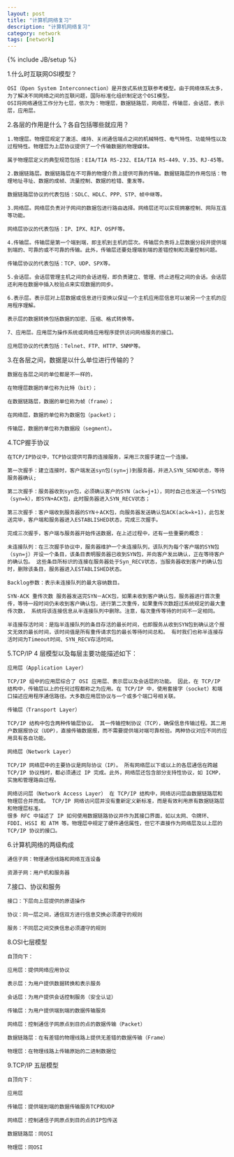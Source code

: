 ```yaml
---
layout: post
title: "计算机网络复习"
description: "计算机网络复习"
category: network
tags: [network]
---
```

{% include JB/setup %}

1.什么时互联网OSI模型？

    OSI（Open System Interconnection）是开放式系统互联参考模型。由于网络体系太多，为了解决不同网络之间的互联问题，国际标准化组织制定这个OSI模型。
    OSI将网络通信工作分为七层，依次为：物理层，数据链路层，网络层，传输层，会话层，表示层，应用层。

2.各层的作用是什么？各自包括哪些就应用？

    1.物理层。物理层规定了激活、维持、关闭通信端点之间的机械特性、电气特性、功能特性以及过程特性。物理层为上层协议提供了一个传输数据的物理媒体。   
    
    属于物理层定义的典型规范包括：EIA/TIA RS-232、EIA/TIA RS-449、V.35、RJ-45等。   
    
    2.数据链路层。数据链路层在不可靠的物理介质上提供可靠的传输。数据链路层的作用包括：物理地址寻址、数据的成帧、流量控制、数据的检错、重发等。   
    
    数据链路层协议的代表包括：SDLC、HDLC、PPP、STP、帧中继等。   
    
    3.网络层。网络层负责对子网间的数据包进行路由选择。网络层还可以实现拥塞控制、网际互连等功能。   
    
    网络层协议的代表包括：IP、IPX、RIP、OSPF等。   
    
    4.传输层。传输层是第一个端到端，即主机到主机的层次。传输层负责将上层数据分段并提供端到端的、可靠的或不可靠的传输。此外，传输层还要处理端到端的差错控制和流量控制问题。   
    
    传输层协议的代表包括：TCP、UDP、SPX等。   
    
    5.会话层。会话层管理主机之间的会话进程，即负责建立、管理、终止进程之间的会话。会话层还利用在数据中插入校验点来实现数据的同步。   
    
    6.表示层。表示层对上层数据或信息进行变换以保证一个主机应用层信息可以被另一个主机的应用程序理解。
    
    表示层的数据转换包括数据的加密、压缩、格式转换等。   
    
    7、应用层。应用层为操作系统或网络应用程序提供访问网络服务的接口。   
    
    应用层协议的代表包括：Telnet、FTP、HTTP、SNMP等。 


3.在各层之间，数据是以什么单位进行传输的？
    
    数据在各层之间的单位都是不一样的，
    
    在物理层数据的单位称为比特（bit）；
    
    在数据链路层，数据的单位称为帧（frame）； 
    
    在网络层，数据的单位称为数据包（packet）；
    
    传输层，数据的单位称为数据段（segment）。


 4.TCP握手协议 

    在TCP/IP协议中，TCP协议提供可靠的连接服务，采用三次握手建立一个连接。
      
    第一次握手：建立连接时，客户端发送syn包(syn=j)到服务器，并进入SYN_SEND状态，等待服务器确认;
    
    第二次握手：服务器收到syn包，必须确认客户的SYN（ack=j+1），同时自己也发送一个SYN包（syn=k），即SYN+ACK包，此时服务器进入SYN_RECV状态； 
    
    第三次握手：客户端收到服务器的SYN＋ACK包，向服务器发送确认包ACK(ack=k+1)，此包发送完毕，客户端和服务器进入ESTABLISHED状态，完成三次握手。 
    
    完成三次握手，客户端与服务器开始传送数据，在上述过程中，还有一些重要的概念：  
    
    未连接队列：在三次握手协议中，服务器维护一个未连接队列，该队列为每个客户端的SYN包（syn=j）开设一个条目，该条目表明服务器已收到SYN包，并向客户发出确认，正在等待客户的确认包。 这些条目所标识的连接在服务器处于Syn_RECV状态，当服务器收到客户的确认包时，删除该条目，服务器进入ESTABLISHED状态。  
    
    Backlog参数：表示未连接队列的最大容纳数目。  
    
    SYN-ACK 重传次数 服务器发送完SYN－ACK包，如果未收到客户确认包，服务器进行首次重传，等待一段时间仍未收到客户确认包，进行第二次重传，如果重传次数超过系统规定的最大重传次数， 系统将该连接信息从半连接队列中删除。注意，每次重传等待的时间不一定相同。  
    
    半连接存活时间：是指半连接队列的条目存活的最长时间，也即服务从收到SYN包到确认这个报文无效的最长时间，该时间值是所有重传请求包的最长等待时间总和。 有时我们也称半连接存活时间为Timeout时间、SYN_RECV存活时间。

5.TCP/IP 4 层模型以及每层主要功能描述如下：

    应用层（Application Layer）
    
    TCP/IP 组中的应用层综合了 OSI 应用层、表示层以及会话层的功能。 因此，在 TCP/IP 结构中，传输层以上的任何过程都称之为应用。在 TCP/IP 中，使用套接字（socket）和端口描述应用程序通信路径。大多数应用层协议与一个或多个端口号相关联。 
    
    传输层（Transport Layer） 
    
    TCP/IP 结构中包含两种传输层协议。 其一传输控制协议（TCP），确保信息传输过程。其二用户数据报协议（UDP），直接传输数据报，而不需要提供端对端可靠校验。两种协议对应不同的应用具有各自功能。 
    
    网络层（Network Layer） 
    
    TCP/IP 网络层中的主要协议是网际协议（IP）。 所有网络层以下或以上的各层通信在跨越 TCP/IP 协议栈时，都必须通过 IP 完成。此外，网络层还包含部分支持性协议，如 ICMP，实施和管理路由过程。 
    
    网络访问层（Network Access Layer） 在 TCP/IP 结构中，网络访问层由数据链路层和物理层合并而成。 TCP/IP 网络访问层并没有重新定义新标准，而是有效利用原有数据链路层和物理层标准。
    很多 RFC 中描述了 IP 如何使用数据链路协议并作为其接口界面，如以太网、令牌环、FDDI、HSSI 和 ATM 等。物理层中规定了硬件通信属性，但它不直接作为网络层及以上层的 TCP/IP 协议的接口。 

6.计算机网络的两级构成
    
    通信子网：物理通信线路和网络互连设备 
    
    资源子网：用户机和服务器

7.接口、协议和服务

    接口：下层向上层提供的原语操作 
    
    协议：同一层之间，通信双方进行信息交换必须遵守的规则 
    
    服务：不同层之间交换信息必须遵守的规则

8.OSI七层模型
    
    自顶向下： 
    
    应用层：提供网络应用协议 
    
    表示层：为用户提供数据转换和表示服务 
    
    会话层：为用户提供会话控制服务（安全认证）
    
    传输层：为用户提供端到端的数据传输服务 
    
    网络层：控制通信子网原点到目的点的数据传输（Packet） 
    
    数据链路层：在有差错的物理线路上提供无差错的数据传输（Frame） 
    
    物理层：在物理线路上传输原始的二进制数据位

9.TCP/IP 五层模型

    自顶向下： 
    
    应用层 
    
    传输层：提供端到端的数据传输服务TCP和UDP 
    
    网络层：控制通信子网原点到目的点的IP包传送 
    
    数据链路层：同OSI 
    
    物理层：同OSI




